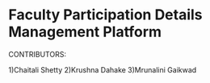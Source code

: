 # Faculty Participation Details Management Platform


CONTRIBUTORS:

1)Chaitali Shetty 
2)Krushna Dahake
3)Mrunalini Gaikwad
